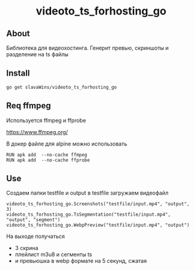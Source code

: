 <div align="center">

<h1> videoto_ts_forhosting_go</h1>
 
</div>
 
## About 

Библиотека для видеохостинга. Генерит превью, скриншоты и разделение на ts файлы

   

## Install

    go get slavaWins/videoto_ts_forhosting_go


## Req ffmpeg

Используется ffmpeg и ffprobe 

https://www.ffmpeg.org/


В докер файле для alpine можно использовать 

    RUN apk add  --no-cache ffmpeg  
    RUN apk add  --no-cache ffprobe  


## Use
Создаем папки testfile и output  в testfile загружаем видеофайл

    videoto_ts_forhosting_go.Screenshots("testfile/input.mp4", "output", 3)
    videoto_ts_forhosting_go.TsSegmentation("testfile/input.mp4", "output", "segment")
    videoto_ts_forhosting_go.WebpPreview("testfile/input.mp4", "output")

На выходе получаться 
- 3 скрина
- плейлист m3u8 и сегменты ts 
- и превьюшка в webp формате на 5 секунд, сжатая 